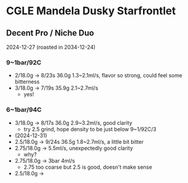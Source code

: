 # CGLE Mandela Dusky Starfrontlet

## Decent Pro / Niche Duo

2024-12-27 (roasted in 2034-12-24)

### 9~1bar/92C

- 2/18.0g -> 8/23s 36.0g 1.3\~2.1ml/s, flavor so strong, could feel some bitterness
- 3/18.0g -> 7/19s 35.9g 2.1\~2.7ml/s
  - yes!

### 6~1bar/94C

- 3/18.0g -> 8/17s 36.0g 2.9\~3.2ml/s, good clarity
  - try 2.5 grind, hope density to be just below 9\~1/92C/3
- (2024-12-31)
- 2.5/18.0g -> 9/24s 36.5g 1.8\~2.7ml/s, a little bit bitter
- 2.75/18.0g -> 5.5ml/s, unexpectedly good clarity
  - why?
- 2.75/18.0g -> 3bar 4ml/s
  - 2.75 too coarse but 2.5 is good, doesn't make sense
- 2.5/18.0g -> 
